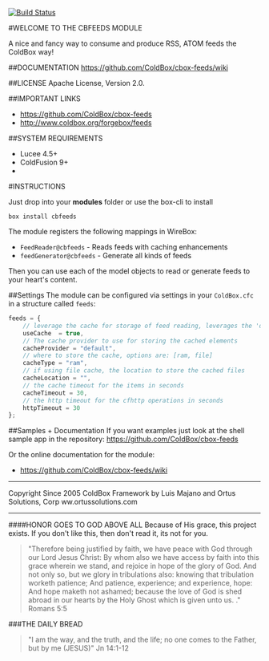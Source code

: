 [![Build Status](https://travis-ci.org/ColdBox/cbox-feeds.svg?branch=development)](https://travis-ci.org/ColdBox/cbox-feeds)

#WELCOME TO THE CBFEEDS MODULE

A nice and fancy way to consume and produce RSS, ATOM feeds the ColdBox way!

##DOCUMENTATION
https://github.com/ColdBox/cbox-feeds/wiki

##LICENSE
Apache License, Version 2.0.

##IMPORTANT LINKS
- https://github.com/ColdBox/cbox-feeds
- http://www.coldbox.org/forgebox/feeds

##SYSTEM REQUIREMENTS
- Lucee 4.5+
- ColdFusion 9+
- 
#INSTRUCTIONS

Just drop into your **modules** folder or use the box-cli to install

`box install cbfeeds`

The module registers the following mappings in WireBox:

* `FeedReader@cbfeeds` - Reads feeds with caching enhancements
* `feedGenerator@cbfeeds` - Generate all kinds of feeds

Then you can use each of the model objects to read or generate feeds to your heart's content.

##Settings
The module can be configured via settings in your `ColdBox.cfc` in a structure called `feeds`:

```js
feeds = {
    // leverage the cache for storage of feed reading, leverages the 'default' cache
    useCache  = true,
    // The cache provider to use for storing the cached elements
    cacheProvider = "default",
    // where to store the cache, options are: [ram, file]
    cacheType = "ram",
    // if using file cache, the location to store the cached files
    cacheLocation = "",
    // the cache timeout for the items in seconds
    cacheTimeout = 30,
    // the http timeout for the cfhttp operations in seconds
    httpTimeout = 30
};
```

##Samples + Documentation
If you want examples just look at the shell sample app in the repository:
https://github.com/ColdBox/cbox-feeds

Or the online documentation for the module:

* https://github.com/ColdBox/cbox-feeds/wiki


********************************************************************************
Copyright Since 2005 ColdBox Framework by Luis Majano and Ortus Solutions, Corp
ww.ortussolutions.com
********************************************************************************
####HONOR GOES TO GOD ABOVE ALL
Because of His grace, this project exists. If you don't like this, then don't read it, its not for you.

>"Therefore being justified by faith, we have peace with God through our Lord Jesus Christ:
By whom also we have access by faith into this grace wherein we stand, and rejoice in hope of the glory of God.
And not only so, but we glory in tribulations also: knowing that tribulation worketh patience;
And patience, experience; and experience, hope:
And hope maketh not ashamed; because the love of God is shed abroad in our hearts by the 
Holy Ghost which is given unto us. ." Romans 5:5

###THE DAILY BREAD
 > "I am the way, and the truth, and the life; no one comes to the Father, but by me (JESUS)" Jn 14:1-12
